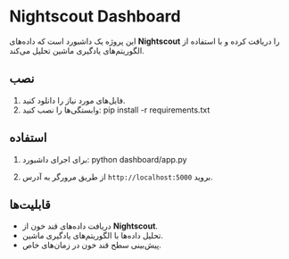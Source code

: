 
# Nightscout Dashboard

این پروژه یک داشبورد است که داده‌های **Nightscout** را دریافت کرده و با استفاده از الگوریتم‌های یادگیری ماشین تحلیل می‌کند.

## نصب

1. فایل‌های مورد نیاز را دانلود کنید.
2. وابستگی‌ها را نصب کنید:
pip install -r requirements.txt


## استفاده

1. برای اجرای داشبورد:
python dashboard/app.py

2. از طریق مرورگر به آدرس `http://localhost:5000` بروید.

## قابلیت‌ها

- دریافت داده‌های قند خون از **Nightscout**.
- تحلیل داده‌ها با الگوریتم‌های یادگیری ماشین.
- پیش‌بینی سطح قند خون در زمان‌های خاص.
